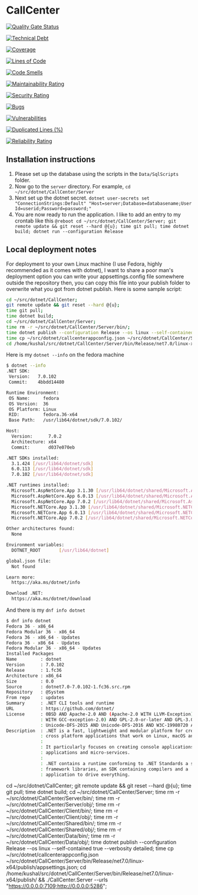 # CallCenter

[![Quality Gate Status](https://sonarcloud.io/api/project_badges/measure?project=9034725985_CallCenter&metric=alert_status)](https://sonarcloud.io/summary/new_code?id=9034725985_CallCenter)

[![Technical Debt](https://sonarcloud.io/api/project_badges/measure?project=9034725985_CallCenter&metric=sqale_index)](https://sonarcloud.io/summary/new_code?id=9034725985_CallCenter)

[![Coverage](https://sonarcloud.io/api/project_badges/measure?project=9034725985_CallCenter&metric=coverage)](https://sonarcloud.io/summary/new_code?id=9034725985_CallCenter)

[![Lines of Code](https://sonarcloud.io/api/project_badges/measure?project=9034725985_CallCenter&metric=ncloc)](https://sonarcloud.io/summary/new_code?id=9034725985_CallCenter)

[![Code Smells](https://sonarcloud.io/api/project_badges/measure?project=9034725985_CallCenter&metric=code_smells)](https://sonarcloud.io/summary/new_code?id=9034725985_CallCenter)

[![Maintainability Rating](https://sonarcloud.io/api/project_badges/measure?project=9034725985_CallCenter&metric=sqale_rating)](https://sonarcloud.io/summary/new_code?id=9034725985_CallCenter)

[![Security Rating](https://sonarcloud.io/api/project_badges/measure?project=9034725985_CallCenter&metric=security_rating)](https://sonarcloud.io/summary/new_code?id=9034725985_CallCenter)

[![Bugs](https://sonarcloud.io/api/project_badges/measure?project=9034725985_CallCenter&metric=bugs)](https://sonarcloud.io/summary/new_code?id=9034725985_CallCenter)

[![Vulnerabilities](https://sonarcloud.io/api/project_badges/measure?project=9034725985_CallCenter&metric=vulnerabilities)](https://sonarcloud.io/summary/new_code?id=9034725985_CallCenter)

[![Duplicated Lines (%)](https://sonarcloud.io/api/project_badges/measure?project=9034725985_CallCenter&metric=duplicated_lines_density)](https://sonarcloud.io/summary/new_code?id=9034725985_CallCenter)

[![Reliability Rating](https://sonarcloud.io/api/project_badges/measure?project=9034725985_CallCenter&metric=reliability_rating)](https://sonarcloud.io/summary/new_code?id=9034725985_CallCenter)



## Installation instructions

1. Please set up the database using the scripts in the `Data/SqlScripts` folder. 
2. Now go to the `server` directory. 
    For example, `cd ~/src/dotnet/CallCenter/Server`
3. Next set up the dotnet secret. 
    `dotnet user-secrets set "ConnectionStrings:Default" "Host=server;Database=databasename;User Id=userid;Password=password;"`
4. You are now ready to run the application. 
    I like to add an entry to my crontab like this 
    `@reboot cd ~/src/dotnet/CallCenter/Server; git remote update && git reset --hard @{u}; time git pull; time dotnet build; dotnet run --configuration Release`



## Local deployment notes 

For deployment to your own Linux machine (I use Fedora, highly recommended as it comes with dotnet), 
I want to share a poor man's deployment option 
you can write your appsettings.config file somewhere outside the repository
then, you can copy this file into your publish folder to overwrite what you got from dotnet publish. 
Here is some sample script: 

```bash
cd ~/src/dotnet/CallCenter;
git remote update && git reset --hard @{u};
time git pull;
time dotnet build;
cd ~/src/dotnet/CallCenter/Server;
time rm -r ~/src/dotnet/CallCenter/Server/bin/;
time dotnet publish --configuration Release --os linux --self-contained true --verbosity detailed;
time cp ~/src/dotnet/callcenterappconfig.json ~/src/dotnet/CallCenter/Server/bin/Release/net7.0/linux-x64/publish/appsettings.json;
cd /home/kushal/src/dotnet/CallCenter/Server/bin/Release/net7.0/linux-x64/publish/ && ./CallCenter.Server --urls "https://0.0.0.0:7109;http://0.0.0.0:5286";
```

Here is my `dotnet --info` on the fedora machine 

```bash
$ dotnet --info
.NET SDK:
 Version:   7.0.102
 Commit:    4bbdd14480

Runtime Environment:
 OS Name:     fedora
 OS Version:  36
 OS Platform: Linux
 RID:         fedora.36-x64
 Base Path:   /usr/lib64/dotnet/sdk/7.0.102/

Host:
  Version:      7.0.2
  Architecture: x64
  Commit:       d037e070eb

.NET SDKs installed:
  3.1.424 [/usr/lib64/dotnet/sdk]
  6.0.113 [/usr/lib64/dotnet/sdk]
  7.0.102 [/usr/lib64/dotnet/sdk]

.NET runtimes installed:
  Microsoft.AspNetCore.App 3.1.30 [/usr/lib64/dotnet/shared/Microsoft.AspNetCore.App]
  Microsoft.AspNetCore.App 6.0.13 [/usr/lib64/dotnet/shared/Microsoft.AspNetCore.App]
  Microsoft.AspNetCore.App 7.0.2 [/usr/lib64/dotnet/shared/Microsoft.AspNetCore.App]
  Microsoft.NETCore.App 3.1.30 [/usr/lib64/dotnet/shared/Microsoft.NETCore.App]
  Microsoft.NETCore.App 6.0.13 [/usr/lib64/dotnet/shared/Microsoft.NETCore.App]
  Microsoft.NETCore.App 7.0.2 [/usr/lib64/dotnet/shared/Microsoft.NETCore.App]

Other architectures found:
  None

Environment variables:
  DOTNET_ROOT       [/usr/lib64/dotnet]

global.json file:
  Not found

Learn more:
  https://aka.ms/dotnet/info

Download .NET:
  https://aka.ms/dotnet/download
```

And there is my `dnf info dotnet`

```bash
$ dnf info dotnet
Fedora 36 - x86_64                                                                                                                                                                                                                                       35 kB/s |  25 kB     00:00
Fedora Modular 36 - x86_64                                                                                                                                                                                                                               39 kB/s |  24 kB     00:00
Fedora 36 - x86_64 - Updates                                                                                                                                                                                                                             37 kB/s |  22 kB     00:00
Fedora 36 - x86_64 - Updates                                                                                                                                                                                                                            895 kB/s | 3.1 MB     00:03
Fedora Modular 36 - x86_64 - Updates                                                                                                                                                                                                                     36 kB/s |  23 kB     00:00
Installed Packages
Name         : dotnet
Version      : 7.0.102
Release      : 1.fc36
Architecture : x86_64
Size         : 0.0
Source       : dotnet7.0-7.0.102-1.fc36.src.rpm
Repository   : @System
From repo    : updates
Summary      : .NET CLI tools and runtime
URL          : https://github.com/dotnet/
License      : 0BSD AND Apache-2.0 AND (Apache-2.0 WITH LLVM-Exception) AND APSL-2.0 AND BSD-2-Clause AND BSD-3-Clause AND BSD-4-Clause AND BSL-1.0 AND bzip2-1.0.6 AND CC0-1.0 AND CC-BY-3.0 AND CC-BY-4.0 AND CC-PDDC AND CNRI-Python AND EPL-1.0 AND GPL-2.0-only AND (GPL-2.0-only
             : WITH GCC-exception-2.0) AND GPL-2.0-or-later AND GPL-3.0-only AND ICU AND ISC AND LGPL-2.1-only AND LGPL-2.1-or-later AND LicenseRef-Fedora-Public-Domain AND LicenseRef-ISO-8879 AND MIT AND MIT-Wu AND MS-PL AND MS-RL AND NCSA AND OFL-1.1 AND OpenSSL AND
             : Unicode-DFS-2015 AND Unicode-DFS-2016 AND W3C-19980720 AND X11 AND Zlib
Description  : .NET is a fast, lightweight and modular platform for creating
             : cross platform applications that work on Linux, macOS and Windows.
             :
             : It particularly focuses on creating console applications, web
             : applications and micro-services.
             :
             : .NET contains a runtime conforming to .NET Standards a set of
             : framework libraries, an SDK containing compilers and a 'dotnet'
             : application to drive everything.
```



cd ~/src/dotnet/CallCenter; git remote update && git reset --hard @{u}; time git pull; time dotnet build; cd ~/src/dotnet/CallCenter/Server; time rm -r ~/src/dotnet/CallCenter/Server/bin/; time rm -r ~/src/dotnet/CallCenter/Server/obj/; time rm -r ~/src/dotnet/CallCenter/Client/bin/; time rm -r ~/src/dotnet/CallCenter/Client/obj/; time rm -r ~/src/dotnet/CallCenter/Shared/bin/; time rm -r ~/src/dotnet/CallCenter/Shared/obj/; time rm -r ~/src/dotnet/CallCenter/Data/bin/; time rm -r ~/src/dotnet/CallCenter/Data/obj/; time dotnet publish --configuration Release --os linux --self-contained true --verbosity detailed; time cp ~/src/dotnet/callcenterappconfig.json ~/src/dotnet/CallCenter/Server/bin/Release/net7.0/linux-x64/publish/appsettings.json; cd /home/kushal/src/dotnet/CallCenter/Server/bin/Release/net7.0/linux-x64/publish/ && ./CallCenter.Server --urls "https://0.0.0.0:7109;http://0.0.0.0:5286";
